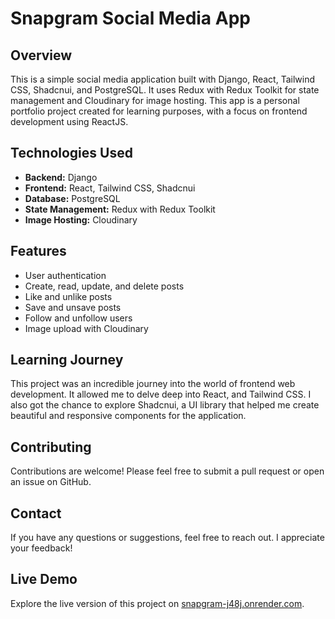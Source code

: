 # Snapgram Social Media App
 
## Overview
This is a simple social media application built with Django, React, Tailwind CSS, Shadcnui, and PostgreSQL. It uses Redux with Redux Toolkit for state management and Cloudinary for image hosting. This app is a personal portfolio project created for learning purposes, with a focus on frontend development using ReactJS.

## Technologies Used
- **Backend:** Django
- **Frontend:** React, Tailwind CSS, Shadcnui
- **Database:** PostgreSQL
- **State Management:** Redux with Redux Toolkit
- **Image Hosting:** Cloudinary

## Features
- User authentication
- Create, read, update, and delete posts
- Like and unlike posts
- Save and unsave posts
- Follow and unfollow users
- Image upload with Cloudinary

## Learning Journey
This project was an incredible journey into the world of frontend web development. It allowed me to delve deep into React, and Tailwind CSS. I also got the chance to explore Shadcnui, a UI library that helped me create beautiful and responsive components for the application.

## Contributing
Contributions are welcome! Please feel free to submit a pull request or open an issue on GitHub.

## Contact
If you have any questions or suggestions, feel free to reach out. I appreciate your feedback!

## Live Demo

Explore the live version of this project on [snapgram-j48j.onrender.com](https://snapgram-j48j.onrender.com).
